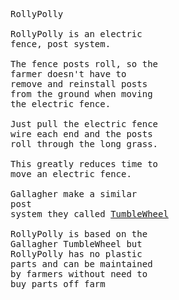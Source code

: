 <pre>
RollyPolly

RollyPolly is an electric
fence, post system.

The fence posts roll, so the
farmer doesn't have to 
remove and reinstall posts
from the ground when moving
the electric fence.

Just pull the electric fence
wire each end and the posts 
roll through the long grass.

This greatly reduces time to
move an electric fence.

Gallagher make a similar 
post
system they called <a
href="https://www.gallagher.eu/en_export/installation-fence-spider"
target="_new">TumbleWheel</a>

RollyPolly is based on the
Gallagher TumbleWheel but 
RollyPolly has no plastic
parts and can be maintained
by farmers without need to 
buy parts off farm 


























</pre>
